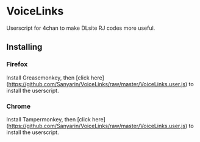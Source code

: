 # VoiceLinks
Userscript for 4chan to make DLsite RJ codes more useful.

## Installing

### Firefox
Install Greasemonkey, then [click here] (https://github.com/Sanyarin/VoiceLinks/raw/master/VoiceLinks.user.js) to install the userscript.

### Chrome
Install Tampermonkey, then [click here] (https://github.com/Sanyarin/VoiceLinks/raw/master/VoiceLinks.user.js) to install the userscript.
